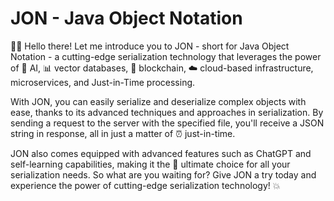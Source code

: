 # JON - Java Object Notation

👋🏼 Hello there! Let me introduce you to JON - short for Java Object Notation - a cutting-edge serialization technology that leverages the power of 🧠 AI, 📊 vector databases, 🔗 blockchain, ☁️ cloud-based infrastructure, microservices, and Just-in-Time processing.

With JON, you can easily serialize and deserialize complex objects with ease, thanks to its advanced techniques and approaches in serialization. By sending a request to the server with the specified file, you'll receive a JSON string in response, all in just a matter of ⏰ just-in-time. 

JON also comes equipped with advanced features such as ChatGPT and self-learning capabilities, making it the 🌟 ultimate choice for all your serialization needs. So what are you waiting for? Give JON a try today and experience the power of cutting-edge serialization technology! 💥
